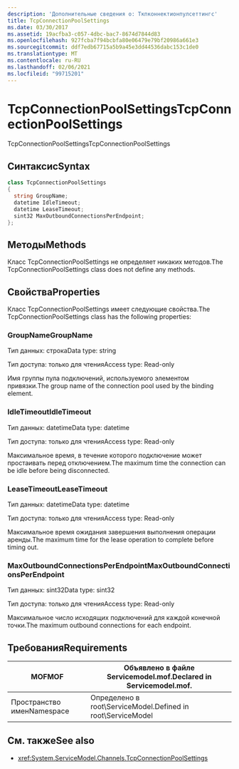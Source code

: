 ```yaml
---
description: 'Дополнительные сведения о: Ткпконнектионпулсеттингс'
title: TcpConnectionPoolSettings
ms.date: 03/30/2017
ms.assetid: 19acfba3-c057-4dbc-bac7-8674d7844d83
ms.openlocfilehash: 927fcba7f94bcbfa80e06479e79bf20986a661e3
ms.sourcegitcommit: ddf7edb67715a5b9a45e3dd44536dabc153c1de0
ms.translationtype: MT
ms.contentlocale: ru-RU
ms.lasthandoff: 02/06/2021
ms.locfileid: "99715201"
---
```

# <a name="tcpconnectionpoolsettings"></a><span data-ttu-id="284a2-103">TcpConnectionPoolSettings</span><span class="sxs-lookup"><span data-stu-id="284a2-103">TcpConnectionPoolSettings</span></span>

<span data-ttu-id="284a2-104">TcpConnectionPoolSettings</span><span class="sxs-lookup"><span data-stu-id="284a2-104">TcpConnectionPoolSettings</span></span>  
  
## <a name="syntax"></a><span data-ttu-id="284a2-105">Синтаксис</span><span class="sxs-lookup"><span data-stu-id="284a2-105">Syntax</span></span>  
  
```csharp
class TcpConnectionPoolSettings  
{  
  string GroupName;  
  datetime IdleTimeout;  
  datetime LeaseTimeout;  
  sint32 MaxOutboundConnectionsPerEndpoint;  
};  
```  
  
## <a name="methods"></a><span data-ttu-id="284a2-106">Методы</span><span class="sxs-lookup"><span data-stu-id="284a2-106">Methods</span></span>  

 <span data-ttu-id="284a2-107">Класс TcpConnectionPoolSettings не определяет никаких методов.</span><span class="sxs-lookup"><span data-stu-id="284a2-107">The TcpConnectionPoolSettings class does not define any methods.</span></span>  
  
## <a name="properties"></a><span data-ttu-id="284a2-108">Свойства</span><span class="sxs-lookup"><span data-stu-id="284a2-108">Properties</span></span>  

 <span data-ttu-id="284a2-109">Класс TcpConnectionPoolSettings имеет следующие свойства.</span><span class="sxs-lookup"><span data-stu-id="284a2-109">The TcpConnectionPoolSettings class has the following properties:</span></span>  
  
### <a name="groupname"></a><span data-ttu-id="284a2-110">GroupName</span><span class="sxs-lookup"><span data-stu-id="284a2-110">GroupName</span></span>  

 <span data-ttu-id="284a2-111">Тип данных: строка</span><span class="sxs-lookup"><span data-stu-id="284a2-111">Data type: string</span></span>  
  
 <span data-ttu-id="284a2-112">Тип доступа: только для чтения</span><span class="sxs-lookup"><span data-stu-id="284a2-112">Access type: Read-only</span></span>  
  
 <span data-ttu-id="284a2-113">Имя группы пула подключений, используемого элементом привязки.</span><span class="sxs-lookup"><span data-stu-id="284a2-113">The group name of the connection pool used by the binding element.</span></span>  
  
### <a name="idletimeout"></a><span data-ttu-id="284a2-114">IdleTimeout</span><span class="sxs-lookup"><span data-stu-id="284a2-114">IdleTimeout</span></span>  

 <span data-ttu-id="284a2-115">Тип данных: datetime</span><span class="sxs-lookup"><span data-stu-id="284a2-115">Data type: datetime</span></span>  
  
 <span data-ttu-id="284a2-116">Тип доступа: только для чтения</span><span class="sxs-lookup"><span data-stu-id="284a2-116">Access type: Read-only</span></span>  
  
 <span data-ttu-id="284a2-117">Максимальное время, в течение которого подключение может простаивать перед отключением.</span><span class="sxs-lookup"><span data-stu-id="284a2-117">The maximum time the connection can be idle before being disconnected.</span></span>  
  
### <a name="leasetimeout"></a><span data-ttu-id="284a2-118">LeaseTimeout</span><span class="sxs-lookup"><span data-stu-id="284a2-118">LeaseTimeout</span></span>  

 <span data-ttu-id="284a2-119">Тип данных: datetime</span><span class="sxs-lookup"><span data-stu-id="284a2-119">Data type: datetime</span></span>  
  
 <span data-ttu-id="284a2-120">Тип доступа: только для чтения</span><span class="sxs-lookup"><span data-stu-id="284a2-120">Access type: Read-only</span></span>  
  
 <span data-ttu-id="284a2-121">Максимальное время ожидания завершения выполнения операции аренды.</span><span class="sxs-lookup"><span data-stu-id="284a2-121">The maximum time for the lease operation to complete before timing out.</span></span>  
  
### <a name="maxoutboundconnectionsperendpoint"></a><span data-ttu-id="284a2-122">MaxOutboundConnectionsPerEndpoint</span><span class="sxs-lookup"><span data-stu-id="284a2-122">MaxOutboundConnectionsPerEndpoint</span></span>  

 <span data-ttu-id="284a2-123">Тип данных: sint32</span><span class="sxs-lookup"><span data-stu-id="284a2-123">Data type: sint32</span></span>  
  
 <span data-ttu-id="284a2-124">Тип доступа: только для чтения</span><span class="sxs-lookup"><span data-stu-id="284a2-124">Access type: Read-only</span></span>  
  
 <span data-ttu-id="284a2-125">Максимальное число исходящих подключений для каждой конечной точки.</span><span class="sxs-lookup"><span data-stu-id="284a2-125">The maximum outbound connections for each endpoint.</span></span>  
  
## <a name="requirements"></a><span data-ttu-id="284a2-126">Требования</span><span class="sxs-lookup"><span data-stu-id="284a2-126">Requirements</span></span>  
  
|<span data-ttu-id="284a2-127">MOF</span><span class="sxs-lookup"><span data-stu-id="284a2-127">MOF</span></span>|<span data-ttu-id="284a2-128">Объявлено в файле Servicemodel.mof.</span><span class="sxs-lookup"><span data-stu-id="284a2-128">Declared in Servicemodel.mof.</span></span>|  
|---------|-----------------------------------|  
|<span data-ttu-id="284a2-129">Пространство имен</span><span class="sxs-lookup"><span data-stu-id="284a2-129">Namespace</span></span>|<span data-ttu-id="284a2-130">Определено в root\ServiceModel.</span><span class="sxs-lookup"><span data-stu-id="284a2-130">Defined in root\ServiceModel</span></span>|  
  
## <a name="see-also"></a><span data-ttu-id="284a2-131">См. также</span><span class="sxs-lookup"><span data-stu-id="284a2-131">See also</span></span>

- <xref:System.ServiceModel.Channels.TcpConnectionPoolSettings>
